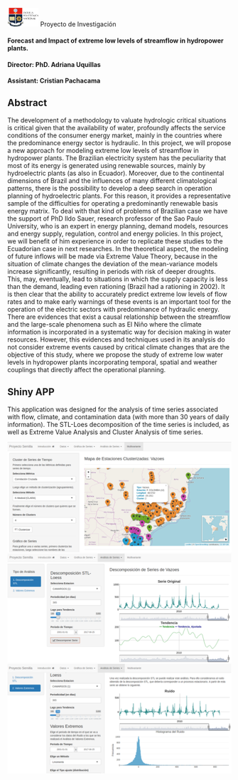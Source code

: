 
<img src="www/epn_logo2.png" alt="EPN" style="width:70px"> Proyecto de Investigación

#### Forecast and Impact of extreme low levels of streamflow in hydropower plants.

#### Director: PhD. Adriana Uquillas

#### Assistant: Cristian Pachacama

## Abstract

The development of a methodology to valuate hydrologic critical situations is critical given that the availability of water, profoundly affects the service conditions of the consumer energy market, mainly in the countries where the predominance energy sector is hydraulic.
In this project, we will propose a new approach for modeling extreme low levels of streamflow in hydropower plants. The Brazilian electricity system has the peculiarity that most of its energy is generated using renewable sources, mainly by hydroelectric plants (as also in Ecuador). Moreover, due to the continental dimensions of Brazil and the influences of many different climatological patterns, there is the possibility to develop a deep search in operation planning of hydroelectric plants. For this reason, it provides a representative sample of the difficulties for operating a predominantly renewable basis energy matrix. To deal with that kind of problems of Brazilian case we have the support of PhD Ildo Sauer, research professor of the Sao Paulo University, who is an expert in energy planning, demand models, resources and energy supply, regulation, control and energy policies. In this project, we will benefit of him experience in order to replicate these studies to the Ecuadorian case in next researches.
In the theoretical aspect, the modeling of future inflows will be made via Extreme Value Theory, because in the situation of climate changes the deviation of the mean-variance models increase significantly, resulting in periods with risk of deeper droughts. This, may, eventually, lead to situations in which the supply capacity is less than the demand, leading even rationing (Brazil had a rationing in 2002). It is then clear that the ability to accurately predict extreme low levels of flow rates and to make early warnings of these events is an important tool for the operation of the electric sectors with predominance of hydraulic energy.
There are evidences that exist a causal relationship between the streamflow and the large-scale phenomena such as El Niño where the climate information is incorporated in a systematic way for decision making in water resources. However, this evidences and techniques used in its analysis do not consider extreme events caused by critical climate changes that are the objective of this study, where we propose the study of extreme low water levels in hydropower plants incorporating temporal, spatial and weather couplings that directly affect the operational planning.

## Shiny APP

This application was designed for the analysis of time series associated with flow, climate, and contamination data (with more than 30 years of daily information). The STL-Loes decomposition of the time series is included, as well as Extreme Value Analysis and Cluster Analysis of time series.

<img src="images/shiny1.png" style="width:600px">
<img src="images/shiny2.png" style="width:600px">
<img src="images/shiny3.png" style="width:600px">


